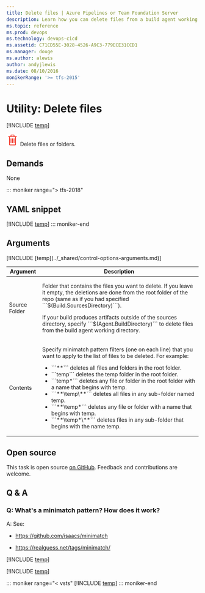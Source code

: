 ```yaml
---
title: Delete files | Azure Pipelines or Team Foundation Server
description: Learn how you can delete files from a build agent working directory when building code in Azure Pipelines and Team Foundation Server TFS
ms.topic: reference
ms.prod: devops
ms.technology: devops-cicd
ms.assetid: C71CD55E-3028-4526-A9C3-779ECE31CCD1
ms.manager: douge
ms.author: alewis
author: andyjlewis
ms.date: 08/10/2016
monikerRange: '>= tfs-2015'
---
```



# Utility: Delete files

[!INCLUDE [temp](../../_shared/version-tfs-2015-update.md)]

![](_img/delete-files.png) Delete files or folders.

## Demands

None

::: moniker range="> tfs-2018"
## YAML snippet
[!INCLUDE [temp](../_shared/yaml/DeleteFilesV1.md)]
::: moniker-end

## Arguments

<table>
<thead>
<tr>
<th>Argument</th>
<th>Description</th>
</tr>
</thead>
<tr>
<td>Source Folder</td>
<td>
<p>Folder that contains the files you want to delete. If you leave it empty, the deletions are done from the root folder of the repo (same as if you had specified ```$(Build.SourcesDirectory)```).</p>
<p>If your build produces artifacts outside of the sources directory, specify ```$(Agent.BuildDirectory)``` to delete files from the build agent working directory.</p>
</td>
</tr>
<tr>
<td>Contents</td>
<td>
<p>Specify minimatch pattern filters (one on each line) that you want to apply to the list of files to be deleted. For example:
</p>
<ul>
<li>```**``` deletes all files and folders in the root folder.</li>
<li>```temp``` deletes the temp folder in the root folder.</li>
<li>```temp*``` deletes any file or folder in the root folder with a name that begins with temp.</li>
<li>```**\temp\**``` deletes all files in any sub-folder named temp.</li>
<li>```**\temp*``` deletes any file or folder with a name that begins with temp.</li>
<li>```**\temp*\**``` deletes files in any sub-folder that begins with the name temp.</li>
</ul>
</td>
</tr>
[!INCLUDE [temp](../_shared/control-options-arguments.md)]
</table>

## Open source

This task is open source [on GitHub](https://github.com/Microsoft/vsts-tasks). Feedback and contributions are welcome.

## Q & A

<!-- BEGINSECTION class="md-qanda" -->

### Q: What's a minimatch pattern? How does it work?

A: See: 

* https://github.com/isaacs/minimatch 

* https://realguess.net/tags/minimatch/

<!-- [!INCLUDE [temp](../_shared/build-step-common-qa.md)] -->

[!INCLUDE [temp](../_shared/build-step-common-qa.md)]

[!INCLUDE [temp](../../_shared/qa-agents.md)]

::: moniker range="< vsts"
[!INCLUDE [temp](../../_shared/qa-versions.md)]
::: moniker-end


<!-- ENDSECTION -->
